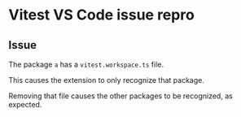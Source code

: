 # Vitest VS Code issue repro

## Issue

The package `a` has a `vitest.workspace.ts` file.

This causes the extension to only recognize that package.

Removing that file causes the other packages to be recognized, as expected.
